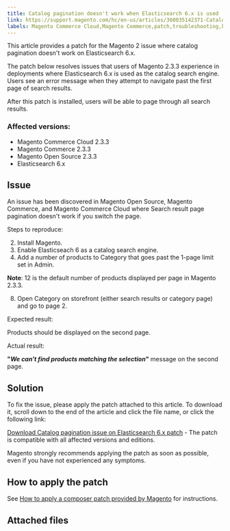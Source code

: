 ```yaml
---
title: Catalog pagination doesn't work when Elasticsearch 6.x is used
link: https://support.magento.com/hc/en-us/articles/360035142371-Catalog-pagination-doesn-t-work-when-Elasticsearch-6-x-is-used
labels: Magento Commerce Cloud,Magento Commerce,patch,troubleshooting,known issues,pagination,2.3.3,Elasticsearch 6.x
---
```


This article provides a patch for the Magento 2 issue where catalog pagination doesn't work on Elasticsearch 6.x.

 The patch below resolves issues that users of Magento 2.3.3 experience in deployments where Elasticsearch 6.x is used as the catalog search engine. Users see an error message when they attempt to navigate past the first page of search results. 

 After this patch is installed, users will be able to page through all search results.

 ### Affected versions:

 
 * Magento Commerce Cloud 2.3.3
 * Magento Commerce 2.3.3
 * Magento Open Source 2.3.3
 * Elasticsearch 6.x
 
 Issue
-----

 An issue has been discovered in Magento Open Source, Magento Commerce, and Magento Commerce Cloud where Search result page pagination doesn't work if you switch the page. 

 Steps to reproduce:

 
 2. Install Magento.
 4. Enable Elasticseach 6 as a catalog search engine.
 6.  Add a number of products to Category that goes past the 1-page limit set in Admin.

 **Note**: 12 is the default number of products displayed per page in Magento 2.3.3.

 
 8. Open Category on storefront (either search results or category page) and go to page 2.
 
 Expected result:

 Products should be displayed on the second page.

 Actual result:

 **"***We can't find products matching the selection***"** message on the second page.

 Solution
--------

 To fix the issue, please apply the patch attached to this article. To download it, scroll down to the end of the article and click the file name, or click the following link:

 [Download Catalog pagination issue on Elasticsearch 6.x patch](https://support.magento.com/hc/en-us/article_attachments/360040653971/Catalog_pagination_issue_on_Elasticsearch_6_composer-2019-10-11-08-07-41.patch) - The patch is compatible with all affected versions and editions.

 Magento strongly recommends applying the patch as soon as possible, even if you have not experienced any symptoms.

 How to apply the patch
----------------------

 See [How to apply a composer patch provided by Magento](https://support.magento.com/hc/en-us/articles/360028367731) for instructions.

 Attached files
--------------

